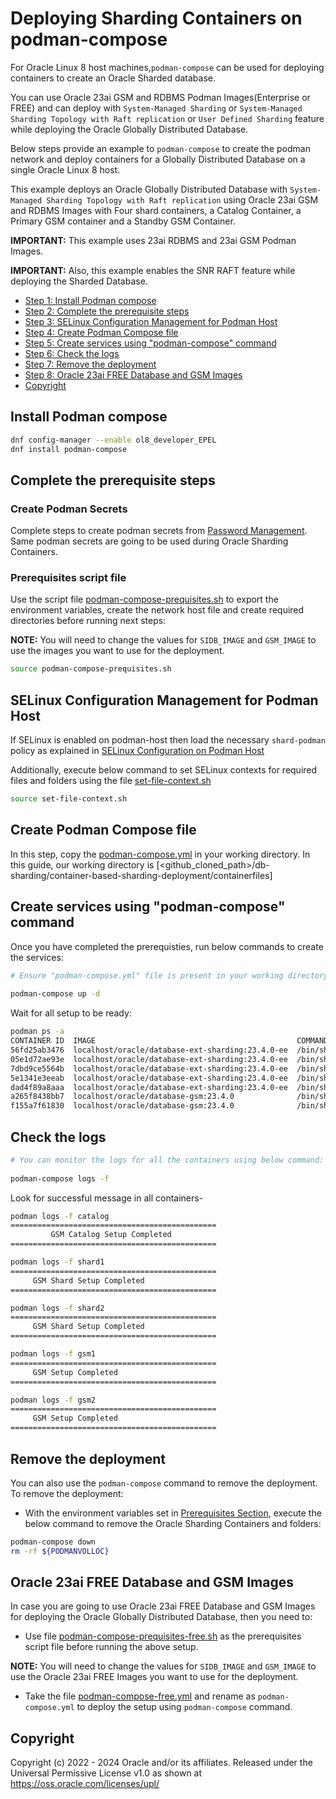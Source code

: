 # Deploying Sharding Containers on podman-compose
For Oracle Linux 8 host machines,`podman-compose` can be used for deploying containers to create an Oracle Sharded database. 

You can use Oracle 23ai GSM and RDBMS Podman Images(Enterprise or FREE) and can deploy with `System-Managed Sharding` or `System-Managed Sharding Topology with Raft replication` or `User Defined Sharding` feature while deploying the Oracle Globally Distributed Database.

Below steps provide an example to `podman-compose` to create the podman network and deploy containers for a Globally Distributed Database on a single Oracle Linux 8 host.

This example deploys an Oracle Globally Distributed Database with `System-Managed Sharding Topology with Raft replication` using Oracle 23ai GSM and RDBMS Images with Four shard containers, a Catalog Container, a Primary GSM container and a Standby GSM Container.

**IMPORTANT:** This example uses 23ai RDBMS and 23ai GSM Podman Images. 

**IMPORTANT:** Also, this example enables the SNR RAFT feature while deploying the Sharded Database. 

- [Step 1: Install Podman compose](#install-podman-compose)
- [Step 2: Complete the prerequisite steps](#complete-the-prerequisite-steps)
- [Step 3: SELinux Configuration Management for Podman Host](#selinux-configuration-management-for-podman-host)
- [Step 4: Create Podman Compose file](#create-podman-compose-file)
- [Step 5: Create services using "podman-compose" command](#create-services-using-podman-compose-command)
- [Step 6: Check the logs](#check-the-logs)
- [Step 7: Remove the deployment](#remove-the-deployment)
- [Step 8: Oracle 23ai FREE Database and GSM Images](#oracle-23ai-free-database-and-gsm-images)
- [Copyright](#copyright)


## Install Podman compose
```bash
dnf config-manager --enable ol8_developer_EPEL
dnf install podman-compose
```

## Complete the prerequisite steps

### Create Podman Secrets

Complete steps to create podman secrets from [Password Management](../../container-files/podman-container-files/README.md#password-management). Same podman secrets are going to be used during Oracle Sharding Containers.

### Prerequisites script file
Use the script file [podman-compose-prequisites.sh](./podman-compose-prequisites.sh) to export the environment variables, create the network host file and create required directories before running next steps:

**NOTE:** You will need to change the values for `SIDB_IMAGE` and `GSM_IMAGE` to use the images you want to use for the deployment.

```bash
source podman-compose-prequisites.sh
```

## SELinux Configuration Management for Podman Host
If SELinux is enabled on podman-host then load the necessary `shard-podman` policy as explained in [SELinux Configuration on Podman Host](../container-files/podman-container-files/README.md#selinux-configuration-on-podman-host)

Additionally, execute below command to set SELinux contexts for required files and folders using the file [set-file-context.sh](./set-file-context.sh)
```bash
source set-file-context.sh
```

## Create Podman Compose file

In this step, copy the [podman-compose.yml](podman-compose.yml) in your working directory. In this guide, our working directory is [<github_cloned_path>/db-sharding/container-based-sharding-deployment/containerfiles]

## Create services using "podman-compose" command
Once you have completed the prerequisties, run below commands to create the services:
```bash
# Ensure "podman-compose.yml" file is present in your working directory and then execute below:
 
podman-compose up -d
```

Wait for all setup to be ready:
```bash
podman ps -a
CONTAINER ID  IMAGE                                             COMMAND               CREATED        STATUS        PORTS       NAMES
56fd25ab3476  localhost/oracle/database-ext-sharding:23.4.0-ee  /bin/sh -c exec $...  7 minutes ago  Up 7 minutes              catalog
05e1d72ae93e  localhost/oracle/database-ext-sharding:23.4.0-ee  /bin/sh -c exec $...  7 minutes ago  Up 7 minutes              shard1
7dbd9ce5564b  localhost/oracle/database-ext-sharding:23.4.0-ee  /bin/sh -c exec $...  7 minutes ago  Up 7 minutes              shard2
5e1341e3eeab  localhost/oracle/database-ext-sharding:23.4.0-ee  /bin/sh -c exec $...  7 minutes ago  Up 7 minutes              shard3
dad4f89a8aaa  localhost/oracle/database-ext-sharding:23.4.0-ee  /bin/sh -c exec $...  7 minutes ago  Up 7 minutes              shard4
a265f8438bb7  localhost/oracle/database-gsm:23.4.0              /bin/sh -c exec $...  7 minutes ago  Up 7 minutes              gsm1
f155a7f61830  localhost/oracle/database-gsm:23.4.0              /bin/sh -c exec $...  7 minutes ago  Up 7 minutes              gsm2
```

## Check the logs
```bash
# You can monitor the logs for all the containers using below command:
 
podman-compose logs -f
```
Look for successful message in all containers-
```bash
podman logs -f catalog
==============================================
         GSM Catalog Setup Completed
==============================================

podman logs -f shard1
==============================================
     GSM Shard Setup Completed                
==============================================

podman logs -f shard2
==============================================
     GSM Shard Setup Completed                
==============================================

podman logs -f gsm1
==============================================
     GSM Setup Completed                      
==============================================

podman logs -f gsm2
==============================================
     GSM Setup Completed
==============================================
```

## Remove the deployment

You can also use the `podman-compose` command to remove the deployment. To remove the deployment:

- With the environment variables set in [Prerequisites Section](#complete-the-prerequisite-steps), execute the below command to remove the Oracle Sharding Containers and folders:

```bash
podman-compose down
rm -rf ${PODMANVOLLOC}
```

## Oracle 23ai FREE Database and GSM Images

In case you are going to use Oracle 23ai FREE Database and GSM Images for deploying the Oracle Globally Distributed Database, then you need to:

- Use file [podman-compose-prequisites-free.sh](./podman-compose-prequisites-free.sh) as the prerequisites script file before running the above setup.

**NOTE:** You will need to change the values for `SIDB_IMAGE` and `GSM_IMAGE` to use the Oracle 23ai FREE Images you want to use for the deployment.

- Take the file [podman-compose-free.yml](./podman-compose-free.yml) and rename as `podman-compose.yml` to deploy the setup using `podman-compose` command.

## Copyright

Copyright (c) 2022 - 2024 Oracle and/or its affiliates.
Released under the Universal Permissive License v1.0 as shown at https://oss.oracle.com/licenses/upl/